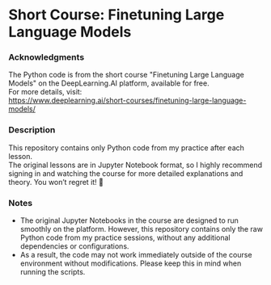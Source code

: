 # Short Course: Finetuning Large Language Models

### Acknowledgments
The Python code is from the short course "Finetuning Large Language Models" on the DeepLearning.AI platform, available for free.  
For more details, visit:  
<https://www.deeplearning.ai/short-courses/finetuning-large-language-models/>

### Description
This repository contains only Python code from my practice after each lesson.  
The original lessons are in Jupyter Notebook format, so I highly recommend signing in and watching the course for more detailed explanations and theory. You won’t regret it! 🙂

### Notes
- The original Jupyter Notebooks in the course are designed to run smoothly on the platform. However, this repository contains only the raw Python code from my practice sessions, without any additional dependencies or configurations.
- As a result, the code may not work immediately outside of the course environment without modifications. Please keep this in mind when running the scripts.

